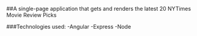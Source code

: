 ##A single-page application that gets and renders the latest 20 NYTimes Movie Review Picks 

###Technologies used:
-Angular
-Express
-Node
